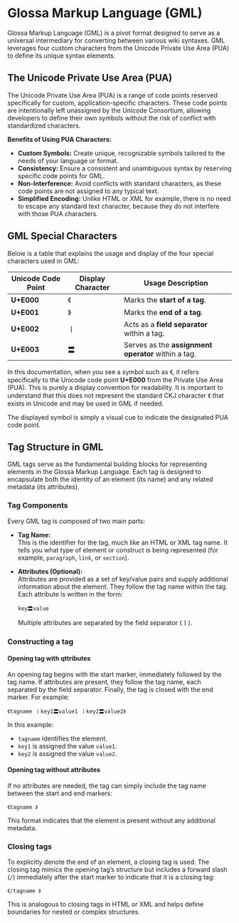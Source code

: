 # Glossa Markup Language (GML)

Glossa Markup Language (GML) is a pivot format designed to serve as a universal intermediary for converting between various wiki syntaxes. GML leverages four custom characters from the Unicode Private Use Area (PUA) to define its unique syntax elements.

## The Unicode Private Use Area (PUA)

The Unicode Private Use Area (PUA) is a range of code points reserved specifically for custom, application-specific characters. These code points are intentionally left unassigned by the Unicode Consortium, allowing developers to define their own symbols without the risk of conflict with standardized characters.

**Benefits of Using PUA Characters:**

- **Custom Symbols:** Create unique, recognizable symbols tailored to the needs of your language or format.
- **Consistency:** Ensure a consistent and unambiguous syntax by reserving specific code points for GML.
- **Non-Interference:** Avoid conflicts with standard characters, as these code points are not assigned to any typical text.
- **Simplified Encoding:** Unlike HTML or XML for example, there is no need to escape any standard text character, because they do not interfere with those PUA characters.


## GML Special Characters

Below is a table that explains the usage and display of the four special characters used in GML:

| Unicode Code Point | Display Character | Usage Description        |
|--------------------|-------------------|--------------------------|
| **U+E000**         | 《                | Marks the **start of a tag**. |
| **U+E001**         | 》                | Marks the **end of a tag**.   |
| **U+E002**         | 〡                | Acts as a **field separator** within a tag. |
| **U+E003**         | 〓                | Serves as the **assignment operator** within a tag. |

In this documentation, when you see a symbol such as 《, it refers specifically to the Unicode code point **U+E000** from the Private Use Area (PUA).
This is purely a display convention for readability. It is important to understand that this does not represent
the standard CKJ character 《 that exists in Unicode and may be used in GML if needed.

The displayed symbol is simply a visual cue to indicate the designated PUA code point.

## Tag Structure in GML

GML tags serve as the fundamental building blocks for representing elements in the Glossa Markup Language. Each tag is designed to encapsulate both the identity of an element (its name) and any related metadata (its attributes). 

### Tag Components

Every GML tag is composed of two main parts:

- **Tag Name:**  
  This is the identifier for the tag, much like an HTML or XML tag name. It tells you what type of element or construct is being represented (for example, `paragraph`, `link`, or `section`).

- **Attributes (Optional):**  
  Attributes are provided as a set of key/value pairs and supply additional information about the element. They follow the tag name within the tag. Each attribute is written in the form:
  
  ```
  key〓value
  ```
  
  Multiple attributes are separated by the field separator (〡).

### Constructing a tag

#### Opening tag with qttributes

An opening tag begins with the start marker, immediately followed by the tag name. If attributes are present, they follow the tag name, each separated by the field separator. Finally, the tag is closed with the end marker. For example:

```
《tagname 〡key1〓value1 〡key2〓value2》
```

In this example:
- `tagname` identifies the element.
- `key1` is assigned the value `value1`.
- `key2` is assigned the value `value2`.

#### Opening tag without attributes

If no attributes are needed, the tag can simply include the tag name between the start and end markers:

```
《tagname 》
```

This format indicates that the element is present without any additional metadata.

### Closing tags

To explicitly denote the end of an element, a closing tag is used. The closing tag mimics the opening tag’s structure but includes a forward slash (`/`) immediately after the start marker to indicate that it is a closing tag:

```
《/tagname 》
```

This is analogous to closing tags in HTML or XML and helps define boundaries for nested or complex structures.

